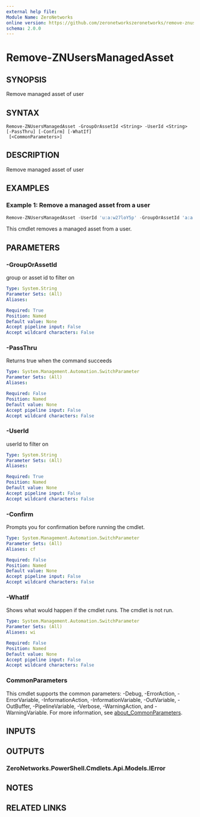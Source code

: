 ```yaml
---
external help file:
Module Name: ZeroNetworks
online version: https://github.com/zeronetworkszeronetworks/remove-znusersmanagedasset
schema: 2.0.0
---
```


# Remove-ZNUsersManagedAsset

## SYNOPSIS
Remove managed asset of user

## SYNTAX

```
Remove-ZNUsersManagedAsset -GroupOrAssetId <String> -UserId <String> [-PassThru] [-Confirm] [-WhatIf]
 [<CommonParameters>]
```

## DESCRIPTION
Remove managed asset of user

## EXAMPLES

### Example 1: Remove a managed asset from a user
```powershell
Remove-ZNUsersManagedAsset -UserId 'u:a:w27loY5p' -GroupOrAssetId 'a:a:OtfLGUBq'

```

This cmdlet removes a managed asset from a user.

## PARAMETERS

### -GroupOrAssetId
group or asset id to filter on

```yaml
Type: System.String
Parameter Sets: (All)
Aliases:

Required: True
Position: Named
Default value: None
Accept pipeline input: False
Accept wildcard characters: False
```

### -PassThru
Returns true when the command succeeds

```yaml
Type: System.Management.Automation.SwitchParameter
Parameter Sets: (All)
Aliases:

Required: False
Position: Named
Default value: None
Accept pipeline input: False
Accept wildcard characters: False
```

### -UserId
userId to filter on

```yaml
Type: System.String
Parameter Sets: (All)
Aliases:

Required: True
Position: Named
Default value: None
Accept pipeline input: False
Accept wildcard characters: False
```

### -Confirm
Prompts you for confirmation before running the cmdlet.

```yaml
Type: System.Management.Automation.SwitchParameter
Parameter Sets: (All)
Aliases: cf

Required: False
Position: Named
Default value: None
Accept pipeline input: False
Accept wildcard characters: False
```

### -WhatIf
Shows what would happen if the cmdlet runs.
The cmdlet is not run.

```yaml
Type: System.Management.Automation.SwitchParameter
Parameter Sets: (All)
Aliases: wi

Required: False
Position: Named
Default value: None
Accept pipeline input: False
Accept wildcard characters: False
```

### CommonParameters
This cmdlet supports the common parameters: -Debug, -ErrorAction, -ErrorVariable, -InformationAction, -InformationVariable, -OutVariable, -OutBuffer, -PipelineVariable, -Verbose, -WarningAction, and -WarningVariable. For more information, see [about_CommonParameters](http://go.microsoft.com/fwlink/?LinkID=113216).

## INPUTS

## OUTPUTS

### ZeroNetworks.PowerShell.Cmdlets.Api.Models.IError

## NOTES

## RELATED LINKS

